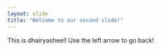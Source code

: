 ```yaml
---
layout: slide
title: "Welcome to our second slide!"
---
```

This is dhairyasheel!
Use the left arrow to go back!
